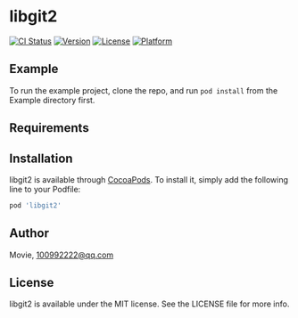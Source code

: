 # libgit2

[![CI Status](https://img.shields.io/travis/Movie/libgit2.svg?style=flat)](https://travis-ci.org/Movie/libgit2)
[![Version](https://img.shields.io/cocoapods/v/libgit2.svg?style=flat)](https://cocoapods.org/pods/libgit2)
[![License](https://img.shields.io/cocoapods/l/libgit2.svg?style=flat)](https://cocoapods.org/pods/libgit2)
[![Platform](https://img.shields.io/cocoapods/p/libgit2.svg?style=flat)](https://cocoapods.org/pods/libgit2)

## Example

To run the example project, clone the repo, and run `pod install` from the Example directory first.

## Requirements

## Installation

libgit2 is available through [CocoaPods](https://cocoapods.org). To install
it, simply add the following line to your Podfile:

```ruby
pod 'libgit2'
```

## Author

Movie, 100992222@qq.com

## License

libgit2 is available under the MIT license. See the LICENSE file for more info.
